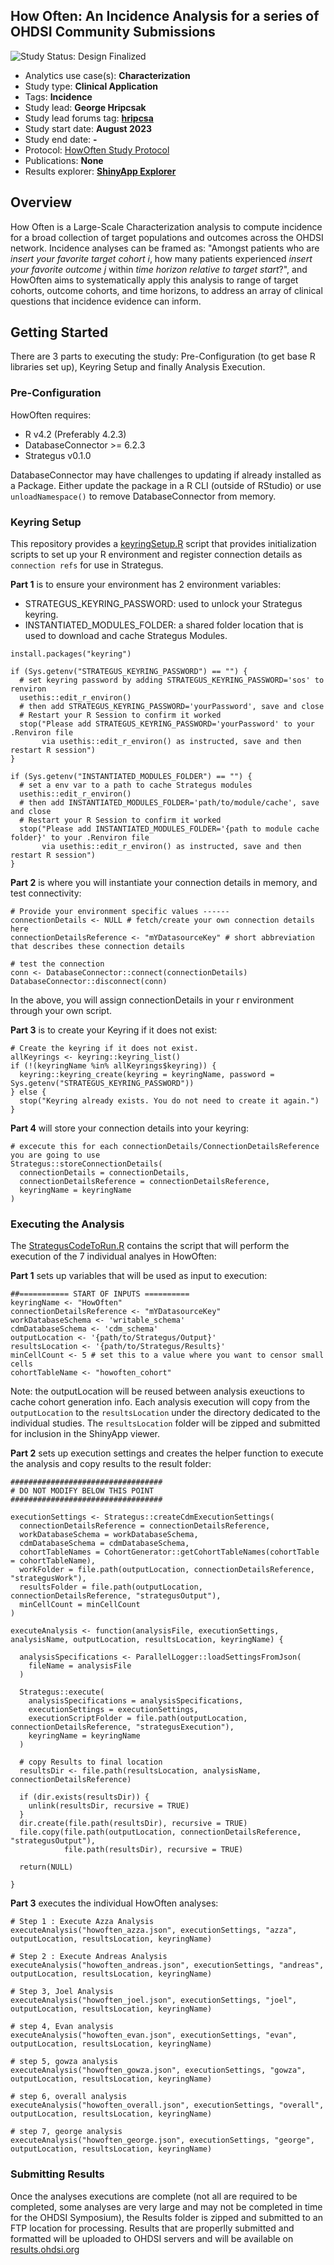 ## How Often: An Incidence Analysis for a series of OHDSI Community Submissions

<img src="https://img.shields.io/badge/Study%20Status-Design%20Finalized-brightgreen.svg" alt="Study Status: Design Finalized">

- Analytics use case(s): **Characterization**
- Study type: **Clinical Application**
- Tags: **Incidence**
- Study lead: **George Hripcsak**
- Study lead forums tag: **[hripcsa](https://forums.ohdsi.org/u/hripcsa)**
- Study start date: **August 2023**
- Study end date: **-**
- Protocol: [HowOften Study Protocol](https://github.com/ohdsi-studies/HowOften/blob/master/Documents/HowOften%20protocol%20v1.0.pdf)
- Publications: **None**
- Results explorer: **[ShinyApp Explorer](https://results.ohdsi.org/)**

## Overview

How Often is a Large-Scale Characterization analysis to compute incidence for a broad collection of target populations and outcomes across the OHDSI network.  Incidence analyses can be framed as: "Amongst patients who are *insert your favorite target cohort i*, how many patients experienced *insert your favorite outcome j* within *time horizon relative to target start*?", and HowOften aims to systematically apply this analysis to range of target cohorts, outcome cohorts, and time horizons, to address an array of clinical questions that incidence evidence can inform. 

## Getting Started

There are 3 parts to executing the study:  Pre-Configuration (to get base R libraries set up), Keyring Setup and finally Analysis Execution.


### Pre-Configuration

HowOften requires:

- R v4.2 (Preferably 4.2.3)
- DatabaseConnector >= 6.2.3
- Strategus v0.1.0

DatabaseConnector may have challenges to updating if already installed as a Package. Either update the package in a R CLI (outside of RStudio) or use `unloadNamespace()` to remove DatabaseConnector from memory.

### Keyring Setup

This repository provides a [keyringSetup.R](keyringSetup.R) script that provides initialization scripts to set up your R environment and register connection details as `connection refs` for use in Strategus.

**Part 1** is to ensure your environment has 2 environment variables: 
- STRATEGUS_KEYRING_PASSWORD: used to unlock your Strategus keyring.
- INSTANTIATED_MODULES_FOLDER: a shared folder location that is used to download and cache Strategus Modules.

```
install.packages("keyring")

if (Sys.getenv("STRATEGUS_KEYRING_PASSWORD") == "") {
  # set keyring password by adding STRATEGUS_KEYRING_PASSWORD='sos' to renviron
  usethis::edit_r_environ()
  # then add STRATEGUS_KEYRING_PASSWORD='yourPassword', save and close
  # Restart your R Session to confirm it worked
  stop("Please add STRATEGUS_KEYRING_PASSWORD='yourPassword' to your .Renviron file
       via usethis::edit_r_environ() as instructed, save and then restart R session")
}

if (Sys.getenv("INSTANTIATED_MODULES_FOLDER") == "") {
  # set a env var to a path to cache Strategus modules
  usethis::edit_r_environ()
  # then add INSTANTIATED_MODULES_FOLDER='path/to/module/cache', save and close
  # Restart your R Session to confirm it worked
  stop("Please add INSTANTIATED_MODULES_FOLDER='{path to module cache folder}' to your .Renviron file
       via usethis::edit_r_environ() as instructed, save and then restart R session")
}
```

**Part 2** is where you will instantiate your connection details in memory, and test connectivity:

```
# Provide your environment specific values ------
connectionDetails <- NULL # fetch/create your own connection details here
connectionDetailsReference <- "mYDatasourceKey" # short abbreviation that describes these connection details

# test the connection
conn <- DatabaseConnector::connect(connectionDetails)
DatabaseConnector::disconnect(conn)
```

In the above, you will assign connectionDetails in your r environment through your own script.

**Part 3** is to create your Keyring if it does not exist:

```
# Create the keyring if it does not exist.
allKeyrings <- keyring::keyring_list()
if (!(keyringName %in% allKeyrings$keyring)) {
  keyring::keyring_create(keyring = keyringName, password = Sys.getenv("STRATEGUS_KEYRING_PASSWORD"))
} else {
  stop("Keyring already exists. You do not need to create it again.")
}
```

**Part 4** will store your connection details into your keyring:

```
# excecute this for each connectionDetails/ConnectionDetailsReference you are going to use
Strategus::storeConnectionDetails(
  connectionDetails = connectionDetails,
  connectionDetailsReference = connectionDetailsReference,
  keyringName = keyringName
)
```

### Executing the Analysis

The [StrategusCodeToRun.R](StrategusCodeToRun.R) contains the script that will perform the execution of the 7 individual analyes in HowOften:

**Part 1** sets up variables that will be used as input to execution:

```
##=========== START OF INPUTS ==========
keyringName <- "HowOften"
connectionDetailsReference <- "mYDatasourceKey"
workDatabaseSchema <- 'writable_schema'
cdmDatabaseSchema <- 'cdm_schema'
outputLocation <- '{path/to/Strategus/Output}'
resultsLocation <- '{path/to/Strategus/Results}'
minCellCount <- 5 # set this to a value where you want to censor small cells
cohortTableName <- "howoften_cohort"
```

Note: the outputLocation will be reused between analysis exeuctions to cache cohort generation info.   Each analysis execution will copy from the `outputLocation` to the `resultsLocation` under the directory dedicated to the individual studies.  The `resultsLocation` folder will be zipped and submitted for inclusion in the ShinyApp viewer.

**Part 2** sets up execution settings and creates the helper function to execute the analysis and copy results to the result folder:

```
##################################
# DO NOT MODIFY BELOW THIS POINT
##################################

executionSettings <- Strategus::createCdmExecutionSettings(
  connectionDetailsReference = connectionDetailsReference,
  workDatabaseSchema = workDatabaseSchema,
  cdmDatabaseSchema = cdmDatabaseSchema,
  cohortTableNames = CohortGenerator::getCohortTableNames(cohortTable = cohortTableName),
  workFolder = file.path(outputLocation, connectionDetailsReference, "strategusWork"),
  resultsFolder = file.path(outputLocation, connectionDetailsReference, "strategusOutput"),
  minCellCount = minCellCount
)

executeAnalysis <- function(analysisFile, executionSettings, analysisName, outputLocation, resultsLocation, keyringName) {

  analysisSpecifications <- ParallelLogger::loadSettingsFromJson(
    fileName = analysisFile
  )

  Strategus::execute(
    analysisSpecifications = analysisSpecifications,
    executionSettings = executionSettings,
    executionScriptFolder = file.path(outputLocation, connectionDetailsReference, "strategusExecution"),
    keyringName = keyringName
  )

  # copy Results to final location
  resultsDir <- file.path(resultsLocation, analysisName, connectionDetailsReference)

  if (dir.exists(resultsDir)) {
    unlink(resultsDir, recursive = TRUE)
  }
  dir.create(file.path(resultsDir), recursive = TRUE)
  file.copy(file.path(outputLocation, connectionDetailsReference, "strategusOutput"),
            file.path(resultsDir), recursive = TRUE)

  return(NULL)

}

```

**Part 3** executes the individual HowOften analyses:

```
# Step 1 : Execute Azza Analysis
executeAnalysis("howoften_azza.json", executionSettings, "azza", outputLocation, resultsLocation, keyringName)

# Step 2 : Execute Andreas Analysis
executeAnalysis("howoften_andreas.json", executionSettings, "andreas", outputLocation, resultsLocation, keyringName)

# Step 3, Joel Analysis
executeAnalysis("howoften_joel.json", executionSettings, "joel", outputLocation, resultsLocation, keyringName)

# step 4, Evan analysis
executeAnalysis("howoften_evan.json", executionSettings, "evan", outputLocation, resultsLocation, keyringName)

# step 5, gowza analysis
executeAnalysis("howoften_gowza.json", executionSettings, "gowza", outputLocation, resultsLocation, keyringName)

# step 6, overall analysis
executeAnalysis("howoften_overall.json", executionSettings, "overall", outputLocation, resultsLocation, keyringName)

# step 7, george analysis
executeAnalysis("howoften_george.json", executionSettings, "george", outputLocation, resultsLocation, keyringName)

```

### Submitting Results

Once the analyses executions are complete (not all are required to be completed, some analyses are very large and may not be completed in time for the OHDSI Symposium), the Results folder is zipped and submitted to an FTP location for processing.  Results that are properlly submitted and formatted will be uploaded to OHDSI servers and will be available on [results.ohdsi.org](https://results.ohdsi.org/)

